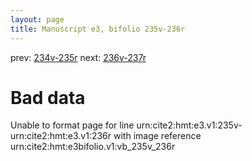 ```yaml
---
layout: page
title: Manuscript e3, bifolio 235v-236r
---
```


prev: [234v-235r](../234v-235r/) next: [236v-237r](../236v-237r/)

# Bad data

Unable to format page for line urn:cite2:hmt:e3.v1:235v-urn:cite2:hmt:e3.v1:236r with image reference urn:cite2:hmt:e3bifolio.v1:vb_235v_236r
